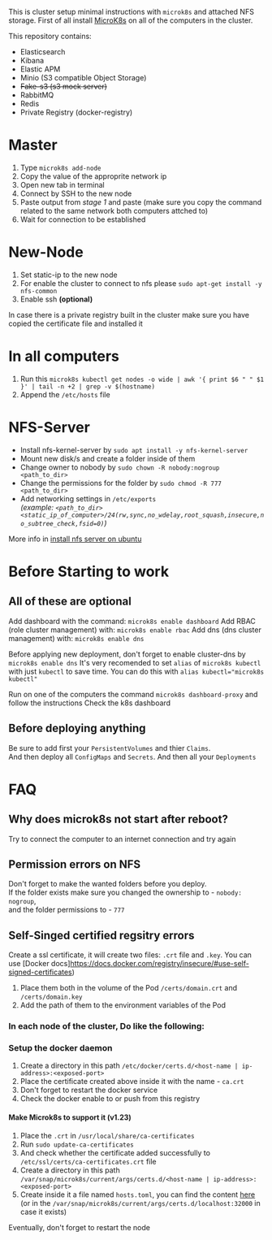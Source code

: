 This is cluster setup minimal instructions with `microk8s` and attached NFS storage.
First of all install [MicroK8s](https://microk8s.io/docs) on all of the computers in the cluster.

This repository contains:
* Elasticsearch
* Kibana
* Elastic APM
* Minio (S3 compatible Object Storage)
* ~~Fake-s3 (s3 mock server)~~
* RabbitMQ
* Redis
* Private Registry (docker-registry)

# Master
1. Type `microk8s add-node`
2. Copy the value of the approprite network ip
3. Open new tab in terminal
4. Connect by SSH to the new node
5. Paste output from *stage 1* and paste
   (make sure you copy the command related to the same network both computers attched to)
6. Wait for connection to be established

# New-Node
1. Set static-ip to the new node
2. For enable the cluster to connect to nfs please `sudo apt-get install -y nfs-common`
3. Enable ssh **(optional)**

In case there is a private registry built in the cluster make sure you have copied the certificate file and installed it

# In all computers
1. Run this `microk8s kubectl get nodes -o wide | awk '{ print $6 " " $1 }' | tail -n +2 | grep -v $(hostname)`
2. Append the `/etc/hosts` file

# NFS-Server
* Install nfs-kernel-server by `sudo apt install -y nfs-kernel-server`
* Mount new disk/s and create a folder inside of them
* Change owner to nobody by `sudo chown -R nobody:nogroup <path_to_dir>`
* Change the permissions for the folder by `sudo chmod -R 777 <path_to_dir>`
* Add networking settings in `/etc/exports` <br/>
  *(example: `<path_to_dir> <static_ip_of_computer>/24(rw,sync,no_wdelay,root_squash,insecure,no_subtree_check,fsid=0)`)*

More info in [install nfs server on ubuntu](https://www.tecmint.com/install-nfs-server-on-ubuntu/)

# Before Starting to work
## All of these are optional
Add dashboard with the command: `microk8s enable dashboard`
Add RBAC (role cluster management) with: `microk8s enable rbac`
Add dns (dns cluster management) with: `microk8s enable dns`

Before applying new deployment, don't forget to enable cluster-dns by `microk8s enable dns`
It's very recomended to set `alias` of `microk8s kubectl` with just `kubectl` to save time. You can do this with `alias kubectl="microk8s kubectl"`

Run on one of the computers the command `microk8s dashboard-proxy` and follow the instructions
Check the k8s dashboard

## Before deploying anything
Be sure to add first your `PersistentVolumes` and thier `Claims`. <br/>
And then deploy all `ConfigMaps` and `Secrets`.
And then all your `Deployments`

# FAQ
## Why does microk8s not start after reboot?
Try to connect the computer to an internet connection and try again

## Permission errors on NFS
Don't forget to make the wanted folders before you deploy. <br/>
If the folder exists make sure you changed the ownership to - `nobody: nogroup`, <br/>
and the folder permissions to - `777`

## Self-Singed certified regsitry errors
Create a ssl certificate, it will create two files: `.crt` file and `.key`. You can use [Docker docs]https://docs.docker.com/registry/insecure/#use-self-signed-certificates)

1. Place them both in the volume of the Pod `/certs/domain.crt` and `/certs/domain.key`
2. Add the path of them to the environment variables of the Pod

### In each node of the cluster, Do like the following:
### Setup the docker daemon
1. Create a directory in this path `/etc/docker/certs.d/<host-name | ip-address>:<exposed-port>`
2. Place the certificate created above inside it with the name - `ca.crt`
3. Don't forget to restart the docker service
4. Check the docker enable to or push from this registry

#### Make Microk8s to support it (v1.23)
1. Place the `.crt` in `/usr/local/share/ca-certificates`
2. Run `sudo update-ca-certificates`
3. And check whether the certificate added successfully to `/etc/ssl/certs/ca-certificates.crt` file
4. Create a directory in this path `/var/snap/microk8s/current/args/certs.d/<host-name | ip-address>:<exposed-port>`
5. Create inside it a file named `hosts.toml`, you can find the content [here](https://microk8s.io/docs/registry-private) (or in the `/var/snap/microk8s/current/args/certs.d/localhost:32000` in case it exists)

Eventually, don't forget to restart the node
